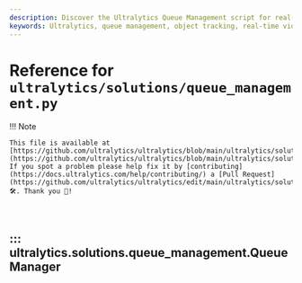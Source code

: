 ```yaml
---
description: Discover the Ultralytics Queue Management script for real-time object tracking and queue management.
keywords: Ultralytics, queue management, object tracking, real-time video, Python script, YOLO, AGPL-3.0
---
```


# Reference for `ultralytics/solutions/queue_management.py`

!!! Note

    This file is available at [https://github.com/ultralytics/ultralytics/blob/main/ultralytics/solutions/queue_management.py](https://github.com/ultralytics/ultralytics/blob/main/ultralytics/solutions/queue_management.py). If you spot a problem please help fix it by [contributing](https://docs.ultralytics.com/help/contributing/) a [Pull Request](https://github.com/ultralytics/ultralytics/edit/main/ultralytics/solutions/queue_management.py) 🛠️. Thank you 🙏!

<br>

## ::: ultralytics.solutions.queue_management.QueueManager

<br><br>
